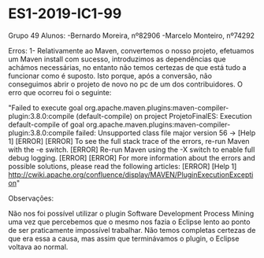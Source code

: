 # ES1-2019-IC1-99
Grupo 49
Alunos:
-Bernardo Moreira, nº82906
-Marcelo Monteiro, nº74292

Erros:
1- Relativamente ao Maven, convertemos o nosso projeto, efetuamos um Maven install com sucesso, introduzimos as dependências que achámos
necessárias, no entanto não temos certezas de que está tudo a funcionar como é suposto. Isto porque, após a conversão, não conseguimos
abrir o projeto de novo no pc de um dos contribuidores. O erro que ocorreu foi o seguinte:

"Failed to execute goal org.apache.maven.plugins:maven-compiler-plugin:3.8.0:compile (default-compile) on project ProjetoFinalES: Execution default-compile of goal org.apache.maven.plugins:maven-compiler-plugin:3.8.0:compile failed: Unsupported class file major version 56 -> [Help 1]
[ERROR] 
[ERROR] To see the full stack trace of the errors, re-run Maven with the -e switch.
[ERROR] Re-run Maven using the -X switch to enable full debug logging.
[ERROR] 
[ERROR] For more information about the errors and possible solutions, please read the following articles:
[ERROR] [Help 1] http://cwiki.apache.org/confluence/display/MAVEN/PluginExecutionException"

Observações:

Não nos foi possível utilizar o plugin Software Development Process Mining uma vez que percebemos que o mesmo nos fazia o Eclipse lento
ao ponto de ser praticamente impossível trabalhar. Não temos completas certezas de que era essa a causa, mas assim que terminávamos o
plugin, o Eclipse voltava ao normal.

